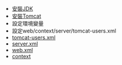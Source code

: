 
-  [安裝JDK](http://www.oracle.com/technetwork/java/javase/downloads/index.html)
-  [安裝Tomcat](http://tomcat.apache.org/download-70.cgi)
-  設定環境變量
-  設定web/context/server/tomcat-users.xml
  - [tomcat-users.xml](..\example\tomcat-users.xml)
  - [server.xml](..\example\server.xml)
  - [web.xml](..\example\web.xml)
  - [context](..\example\context.xml)
